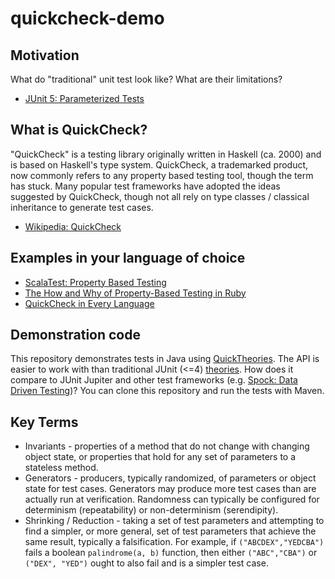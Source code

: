 # quickcheck-demo

## Motivation

What do "traditional" unit test look like? What are their limitations?

* [JUnit 5: Parameterized Tests](http://junit.org/junit5/docs/current/user-guide/#writing-tests-parameterized-tests)

## What is QuickCheck?

"QuickCheck" is a testing library originally written in Haskell (ca. 2000) and is based on Haskell's type system.
QuickCheck, a trademarked product, now commonly refers to any property based testing tool, though the term has stuck.
Many popular test frameworks have adopted the ideas suggested by QuickCheck, though not all rely on type classes / classical inheritance to generate test cases.

* [Wikipedia: QuickCheck](https://en.wikipedia.org/wiki/QuickCheck)

## Examples in your language of choice

* [ScalaTest: Property Based Testing](http://www.scalatest.org/user_guide/property_based_testing)
* [The How and Why of Property-Based Testing in Ruby](https://www.sitepoint.com/the-how-and-why-of-property-based-testing-in-ruby/)
* [QuickCheck in Every Language](http://hypothesis.works/articles/quickcheck-in-every-language/)

## Demonstration code

This repository demonstrates tests in Java using [QuickTheories](https://github.com/ncredinburgh/QuickTheories).
The API is easier to work with than traditional JUnit (<=4) [theories](http://junit.org/junit4/javadoc/4.12/org/junit/experimental/theories/Theories.html).
How does it compare to JUnit Jupiter and other test frameworks (e.g. [Spock: Data Driven Testing](http://spockframework.org/spock/docs/1.0/data_driven_testing.html))?
You can clone this repository and run the tests with Maven.

## Key Terms

* Invariants - properties of a method that do not change with changing object state, or properties that hold for any set of parameters to a stateless method.
* Generators - producers, typically randomized, of parameters or object state for test cases. Generators may produce more test cases than are actually run at verification. Randomness can typically be configured for determinism (repeatability) or non-determinism (serendipity).
* Shrinking / Reduction - taking a set of test parameters and attempting to find a simpler, or more general, set of test parameters that achieve the same result, typically a falsification. For example, if `("ABCDEX","YEDCBA")` fails a boolean `palindrome(a, b)` function, then either `("ABC","CBA")` or `("DEX", "YED")` ought to also fail and is a simpler test case.
